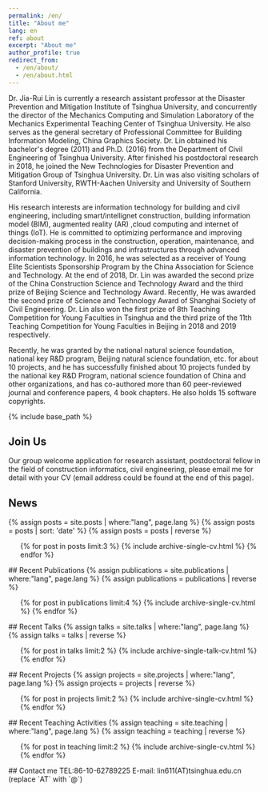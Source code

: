 ```yaml
---
permalink: /en/
title: "About me"
lang: en
ref: about
excerpt: "About me"
author_profile: true
redirect_from: 
  - /en/about/
  - /en/about.html
---
```


Dr. Jia-Rui Lin is currently a research assistant professor at the Disaster Prevention and Mitigation Institute of Tsinghua University, and concurrently the director of the Mechanics Computing and Simulation Laboratory of the Mechanics Experimental Teaching Center of Tsinghua University. He also serves as the general secretary of Professional Committee for Building Information Modeling, China Graphics Society. Dr. Lin obtained his bachelor's degree (2011) and Ph.D. (2016) from the Department of Civil Engineering of Tsinghua University. After finished his postdoctoral research in 2018, he joined the New Technologies for Disaster Prevention and Mitigation Group of Tsinghua University. Dr. Lin was also visiting scholars of Stanford University, RWTH-Aachen University and University of Southern California.

His research interests are information technology for building and civil engineering, including smart/intellignet construction, building information model (BIM), augmented reality (AR) ,cloud computing and internet of things (IoT). He is committed to optimizing performance and improving decision-making process in the construction, operation, maintenance, and disaster prevention of buildings and infrastructures through advanced information technology. In 2016, he was selected as a receiver of Young Elite Scientists Sponsorship Program by the China Association for Science and Technology. At the end of 2018, Dr. Lin was awarded the second prize of the China Construction Science and Technology Award and the third prize of Beijing Science and Technology Award. Recently, He was awarded the second prize of Science and Technology Award of Shanghai Society of Civil Engineering. Dr. Lin also won the first prize of 8th Teaching Competition for Young Faculties in Tsinghua and the third prize of the 11th Teaching Competition for Young Faculties in Beijing in 2018 and 2019 respectively.

Recently, he was granted by the national natural science foundation, national key R&D program, Beijing natural science foundation, etc. for about 10 projects, and he has successfully finished about 10 projects funded by the national key R&D Program, national science foundation of China and other organizations, and has co-authored more than 60 peer-reviewed journal and conference papers, 4 book chapters. He also holds 15 software copyrights. 

{% include base_path %}


## Join Us
Our group welcome application for research assistant, postdoctoral fellow in the field of construction informatics, civil engineering, please email me for detail with your CV (email address could be found at the end of this page).

## News
{% assign posts = site.posts | where:"lang", page.lang %}
{% assign posts = posts | sort: 'date' %}
{% assign posts = posts | reverse %}
<ul>{% for post in posts limit:3 %}
  {% include archive-single-cv.html %}
{% endfor %}</ul>
## Recent Publications
{% assign publications = site.publications | where:"lang", page.lang %}
{% assign publications = publications | reverse %}
<ul>{% for post in publications limit:4 %}
  {% include archive-single-cv.html %}
{% endfor %}</ul>
## Recent Talks
{% assign talks = site.talks | where:"lang", page.lang %}
{% assign talks = talks | reverse %}
<ul>{% for post in talks limit:2 %}
  {% include archive-single-talk-cv.html %}
{% endfor %}</ul>
## Recent Projects
{% assign projects = site.projects | where:"lang", page.lang %}
{% assign projects = projects | reverse %}
<ul>{% for post in projects limit:2 %}
  {% include archive-single-cv.html %}
{% endfor %}</ul>
## Recent Teaching Activities
{% assign teaching = site.teaching | where:"lang", page.lang %}
{% assign teaching = teaching | reverse %}
<ul>{% for post in teaching limit:2 %}
  {% include archive-single-cv.html %}
{% endfor %}</ul>
## Contact me
TEL:86-10-62789225
E-mail: lin611(AT)tsinghua.edu.cn (replace `AT` with `@`)
